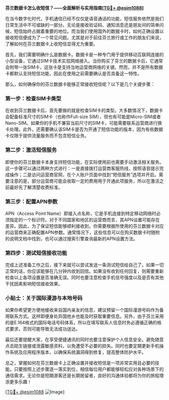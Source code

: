 **芬兰数据卡怎么收短信？——全面解析与实用指南[[TG💪+ @esim1088](https://t.me/s/esim1088)]**

在当今数字化时代，手机通信已经不仅仅是语音通话的功能，短信服务依然是我们日常生活中不可或缺的一部分。无论是接收验证码、通知消息还是朋友间的简单问候，短信始终占据着重要的地位。而当我们使用国外的数据卡时，如何正确设置以接收短信便成为了一个常见问题。尤其是对于前往芬兰旅行或工作的朋友们来说，了解如何在芬兰数据卡上收短信显得尤为重要。

首先，我们需要明确什么是数据卡。数据卡是一种专门用于提供移动互联网连接的小型设备，它通过SIM卡技术实现网络接入。当你购买了芬兰的数据卡后，它通常会附带一张SIM卡，这张卡是支持当地运营商网络的关键。然而，并不是所有数据卡都默认支持短信功能，因此在使用之前需要确认是否具备这一特性。

那么，如何确保你的芬兰数据卡能够正常接收短信呢？以下是几个关键步骤：

### 第一步：检查SIM卡类型

在收到芬兰数据卡后，首先要做的就是检查SIM卡的类型。大多数情况下，数据卡会配备标准尺寸的SIM卡（也称作Full-size SIM），但也有可能是Micro-SIM或者Nano-SIM。如果你的手机不兼容当前尺寸的SIM卡，可能需要联系运营商进行换卡处理。此外，还需要确认该SIM卡是否为开通了短信功能的版本，因为有些数据卡仅限于提供流量服务而不包含短信业务。

### 第二步：激活短信服务

即使你的芬兰数据卡本身支持短信功能，在实际使用前也需要手动激活相关服务。这一步骤可以通过两种方式进行：一是直接拨打运营商客服热线，按照语音提示完成操作；二是访问运营商官网，在个人账户页面中找到“短信服务”选项并开启。需要注意的是，部分运营商可能会收取一定的费用用于开通此项服务，所以在激活之前最好先了解清楚收费标准。

### 第三步：配置APN参数

APN（Access Point Name）即接入点名称，它是手机连接到特定移动网络时必须指定的一个标识符。对于不同国家和地区的运营商而言，其APN设置可能存在差异。因此，为了保证短信能够顺利接收到，你需要根据所使用的芬兰数据卡对应的运营商来正确配置APN参数。通常情况下，这些信息可以在购买数据卡时随附的说明文档中找到，也可以通过搜索引擎查询最新的APN设置方法。

### 第四步：测试短信接收功能

完成上述准备工作之后，接下来就可以尝试发送一条测试短信给自己了。如果一切正常的话，你应该能够在几分钟内收到回信。如果没有收到任何回复，则需要重新检查以上各项设置是否准确无误。同时也要注意检查手机信号强度以及是否有其他干扰因素影响短信接收效果。

### 小贴士：关于国际漫游与本地号码

如果你希望更方便地接收来自国内亲友的信息，建议预留一个国际漫游号码作为备用联系方式。这样即便身处异国他乡也能及时获取重要信息。另外，由于芬兰采用的是E.164格式的国际电话号码体系，所以在填写联系人信息时务必遵循正确的格式要求，否则可能导致无法成功送达。

最后还要提醒大家，在享受便捷通讯的同时也要注意保护个人信息安全。避免随意点击陌生链接或泄露敏感资料，以免遭受不必要的损失。同时也要定期更新手机操作系统及应用程序版本，以确保系统漏洞得到修复，提高整体防护水平。

总之，掌握如何在芬兰数据卡上正确设置并接收短信是一项非常实用且必要的技能。只要按照上述步骤逐一落实到位，相信每位用户都能够轻松应对各种场景下的通信需求。无论你是短期游客还是长期居留者，良好的沟通体验都将为你的旅程增添更多乐趣！

[[TG💪+ @esim1088](https://t.me/s/esim1088) ![Image](https://i.postimg.cc/4NQfJmqS/Snipaste-2025-05-13-00-14-12.png)]